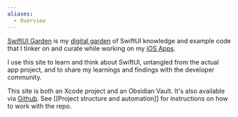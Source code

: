 ```yaml
---
aliases:
  - Overview
---
```

[SwiftUI Garden](https://swiftui-garden.com) is my [digital garden](https://joelhooks.com/digital-garden) of SwiftUI knowledge and example code that I tinker on and curate while working on my [iOS Apps](https://www.ralfebert.com/apps/).

I use this site to learn and think about SwiftUI, untangled from the actual app project, and to share my learnings and findings with the developer community.

This site is both an Xcode project and an Obsidian Vault. It's also available via [Github](https://github.com/ralfebert/swiftui-garden). See [[Project structure and automation]] for instructions on how to work with the repo.